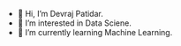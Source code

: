 
- 👋 Hi, I’m Devraj Patidar.
- 👀 I’m interested in Data Sciene.
- 🌱 I’m currently learning Machine Learning.
